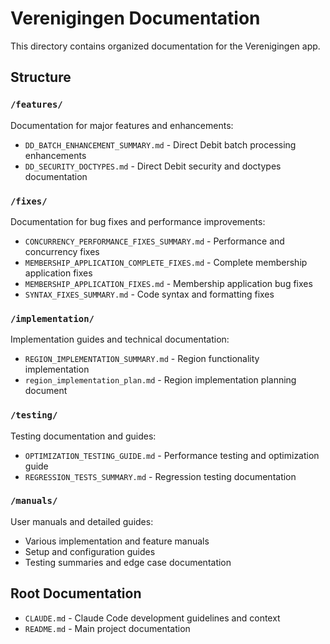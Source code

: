 # Verenigingen Documentation

This directory contains organized documentation for the Verenigingen app.

## Structure

### `/features/`
Documentation for major features and enhancements:
- `DD_BATCH_ENHANCEMENT_SUMMARY.md` - Direct Debit batch processing enhancements
- `DD_SECURITY_DOCTYPES.md` - Direct Debit security and doctypes documentation

### `/fixes/`
Documentation for bug fixes and performance improvements:
- `CONCURRENCY_PERFORMANCE_FIXES_SUMMARY.md` - Performance and concurrency fixes
- `MEMBERSHIP_APPLICATION_COMPLETE_FIXES.md` - Complete membership application fixes
- `MEMBERSHIP_APPLICATION_FIXES.md` - Membership application bug fixes
- `SYNTAX_FIXES_SUMMARY.md` - Code syntax and formatting fixes

### `/implementation/`
Implementation guides and technical documentation:
- `REGION_IMPLEMENTATION_SUMMARY.md` - Region functionality implementation
- `region_implementation_plan.md` - Region implementation planning document

### `/testing/`
Testing documentation and guides:
- `OPTIMIZATION_TESTING_GUIDE.md` - Performance testing and optimization guide
- `REGRESSION_TESTS_SUMMARY.md` - Regression testing documentation

### `/manuals/`
User manuals and detailed guides:
- Various implementation and feature manuals
- Setup and configuration guides
- Testing summaries and edge case documentation

## Root Documentation

- `CLAUDE.md` - Claude Code development guidelines and context
- `README.md` - Main project documentation